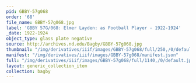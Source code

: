 ```yaml
---
pid: GBBY-57g068
order: '68'
file_name: GBBY-57g068.jpg
label: 'GBBY 57G/068: Elmer Layden: as Football Player - 1922-1924'
_date: 1922-1924
object_type: glass plate negative
source: http://archives.nd.edu/Bagby/GBBY-57g068.jpg
thumbnail: "/img/derivatives/iiif/images/GBBY-57g068/full/250,/0/default.jpg"
manifest: "/img/derivatives/iiif/images/GBBY-57g068/manifest.json"
full: "/img/derivatives/iiif/images/GBBY-57g068/full/1140,/0/default.jpg"
layout: generic_collection_item
collection: bagby
---
```

